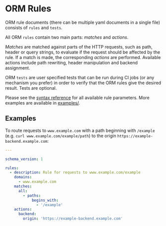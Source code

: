 # ORM Rules

ORM rule documents (there can be multiple yaml documents in a single file) consists of `rules` and `tests`.

All ORM `rules` contain two main parts: _matches_ and _actions_.

_Matches_ are matched against parts of the HTTP requests, such as path, header or query strings, to evaluate if the request should be affected by the rule. If a match is made, the corresponding _actions_ are performed. Available actions include path rewriting, header manipulation and backend assignment.

ORM `tests` are user specified tests that can be run during CI jobs (or any mechanism you prefer) in order to verify that the ORM rules give the desired result. Tests are optional.

Please see the [syntax reference](syntax_reference.md) for all available rule parameters. More examples are available in [examples/](../examples/).

## Examples

To route requests to `www.example.com` with a path beginning with `/example` (e.g. `curl www.example.com/example/path`) to the origin `https://example-backend.example.com`:

```yaml
---

schema_version: 1

rules:
  - description: Rule for requests to www.example.com/example
    domains:
      - www.example.com
    matches:
      all:
        - paths:
            begins_with:
              - '/example'
    actions:
      backend:
        origin: 'https://example-backend.example.com'
```
